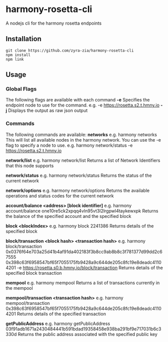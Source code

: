 
# harmony-rosetta-cli
A nodejs cli for the harmony rosetta endpoints

## Installation

    git clone https://github.com/zyra-zia/harmony-rosetta-cli
    npm install
    npm link

## Usage

### Global Flags
The following flags are available with each command
**-e** 
Specifies the endpoint node to use for the command. e.g. -e https://rosetta.s2.t.hmny.io
**-j**
Displays the output as raw json output

### Commands
The following commands are available:
**networks**
e.g. harmony networks
This will list all available nodes in the harmony network. You can use the -e flag to specify a node to use. e.g. harmony network/status -e https://rosetta.s2.t.hmny.io

**network/list**
e.g. harmony network/list
Returns a list of Network Identifiers that this node supports

**network/status**
e.g. harmony network/status
Returns the status of the current network

**network/options**
e.g. harmony network/options
Returns the available operations and status codes for the current network

**account/balance \<address\> [block identifier]**
e.g. harmony account/balance one10re5ck2xpqq4vln95vt3l2lrgpwl4taykewxpk
Returns the balance of the specified account and the specified block

**block \<blockIndex\>**
e.g. harmony block 2241386
Returns details of the specified block

**block/transaction \<block hash\>  \<transaction hash\>**
e.g. harmony block/transaction 0x0376f64e703a25d41b4af91da402183f3b8cc9ab8b8c3f781377d99dd2c67555 0x398c63f6958547bf65f7055175fb9428a9c644de205c8fc19e8deadc41104201 -e https://rosetta.s0.b.hmny.io/block/transaction
Returns details of the specified block transaction

**mempool**
e.g. harmony mempool
Returns a list of transactions currently in the mempool

**mempool/transaction \<transaction hash\>**
e.g. harmony mempool/transaction 0x398c63f6958547bf65f7055175fb9428a9c644de205c8fc19e8deadc41104201
Returns details of the specified transaction

**getPublicAddress**
e.g. harmony getPublicAddress 03f91adb1671a2430484441b591bdad19358458e938ba291bf9e717031b6c3330d
Returns the public address associated with the specified public key